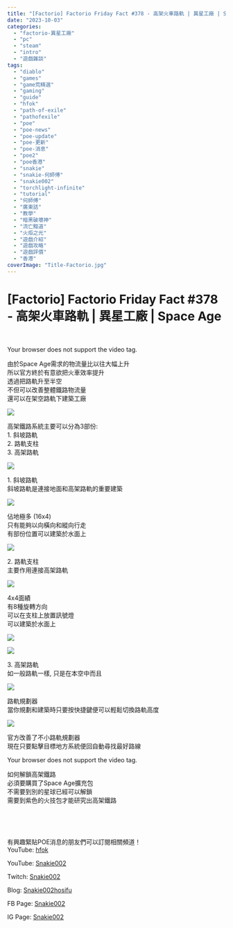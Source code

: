 ```yaml
---
title: "[Factorio] Factorio Friday Fact #378 - 高架火車路軌 | 異星工廠 | Space Age"
date: "2023-10-03"
categories: 
  - "factorio-異星工廠"
  - "pc"
  - "steam"
  - "intro"
  - "遊戲雜談"
tags: 
  - "diablo"
  - "games"
  - "game荒精選"
  - "gaming"
  - "guide"
  - "hfok"
  - "path-of-exile"
  - "pathofexile"
  - "poe"
  - "poe-news"
  - "poe-update"
  - "poe-更新"
  - "poe-消息"
  - "poe2"
  - "poe香港"
  - "snakie"
  - "snakie-何師傅"
  - "snakie002"
  - "torchlight-infinite"
  - "tutorial"
  - "何師傅"
  - "廣東話"
  - "教學"
  - "暗黑破壞神"
  - "流亡黯道"
  - "火炬之光"
  - "遊戲介紹"
  - "遊戲攻略"
  - "遊戲評價"
  - "香港"
coverImage: "Title-Factorio.jpg"
---
```


# \[Factorio\] Factorio Friday Fact #378 - 高架火車路軌 | 異星工廠 | Space Age

  
   

  
  
  
Your browser does not support the video tag.  
  

  
由於Space Age需求的物流量比以往大幅上升  
所以官方終於有意欲把火車效率提升  
透過把路軌升至半空  
不但可以改善整體鐵路物流量  
還可以在架空路軌下建築工廠  

  
![](WordPress/1-1-1024x351.png)  

  
高架鐵路系統主要可以分為3部份:  
1\. 斜坡路軌  
2\. 路軌支柱  
3\. 高架路軌  

  
![](WordPress/2-1-1024x673.png)  

  
1\. 斜坡路軌  
斜坡路軌是連接地面和高架路軌的重要建築  

  
![](WordPress/2-2-1024x673.png)  

  
佔地極多 (16x4)  
只有能夠以向橫向和縱向行走  
有部份位置可以建築於水面上  

  
![](WordPress/3-1-1024x468.png)  

  
2\. 路軌支柱  
主要作用連接高架路軌  

  
![](WordPress/3-2-1024x468.png)  

  
4x4面績  
有8種旋轉方向  
可以在支柱上放置訊號燈  
可以建築於水面上  

  
![](WordPress/3-3-833x1024.png)  

  
![](WordPress/4-1024x731.png)  

  
3\. 高架路軌  
如一般路軌一樣, 只是在本空中而且  

  
![](WordPress/5-1024x293.png)  

  
路軌規劃器  
當你規劃和建築時只要按快捷鍵便可以輕鬆切換路軌高度  

  
![](WordPress/6-1024x644.png)  

  
官方改善了不小路軌規劃器  
現在只要點擊目標地方系統便回自動尋找最好路線  

  
  
  
Your browser does not support the video tag.  
  

  
如何解鎖高架鐵路  
必須要購買了Space Age擴充包  
不需要到別的星球已經可以解鎖  
需要到紫色的火技包才能研究出高架鐵路  

  
   

  
   

  
有興趣緊貼POE消息的朋友們可以訂閱相關頻道！  
YouTube: [hfok](https://www.youtube.com/channel/UC2m4uqcEr8pIxkO6odaDHjw/)  

  
  

  
  
YouTube: [Snakie002](https://www.youtube.com/c/Snakie002/)  

  
Twitch: [Snakie002](https://www.twitch.tv/snakie002/)  

  
Blog: [Snakie002hosifu](https://snakie002hosifu.blog/)  

  
FB Page: [Snakie002](https://www.facebook.com/Snakie002/)  

  
IG Page: [Snakie002](https://www.instagram.com/snakie002/)
